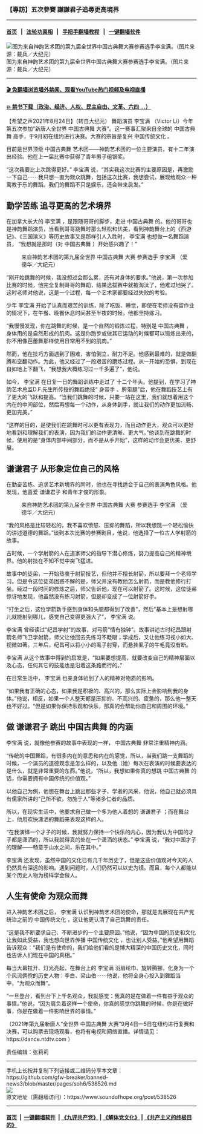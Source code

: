 ### 【專訪】五次參賽 謙謙君子追尋更高境界
------------------------

#### [首页](https://github.com/gfw-breaker/banned-news3/blob/master/README.md) &nbsp;&nbsp;|&nbsp;&nbsp; [法轮功真相](https://github.com/begood0513/basic/blob/master/README.md)  &nbsp;&nbsp;|&nbsp;&nbsp; [手把手翻墙教程](https://github.com/gfw-breaker/guides/wiki)  &nbsp;&nbsp;|&nbsp;&nbsp; [一键翻墙软件](https://github.com/gfw-breaker/nogfw/blob/master/README.md)  



<div><img alt="图为来自神韵艺术团的第九届全世界中国古典舞大赛参赛选手李宝满。（图片来源：戴兵／大纪元）" src="https://img.soundofhope.org/2021-08/21-8-25-2-1629838586028.jpg"/>
<br/><figcaption class="caption">
 图为来自神韵艺术团的第九届全世界中国古典舞大赛参赛选手李宝满。（图片来源：戴兵／大纪元）
</figcaption></div><hr/>

#### [ 🎬  免翻墙浏览墙外禁闻、观看YouTube热门视频及电视直播](https://github.com/gfw-breaker/HelloWorld)

#### [ 💥  禁书下载（政治、经济、人权、民主自由、文革、六四 ...）](https://github.com/gfw-breaker/books/blob/master/README.md)

<div><div class="Content__Wrapper sc-1bvya0-0 grZQxZ">
 <p class="meta-top">
  <span class="meta">
   【希望之声2021年8月24日】（转自大纪元）
  </span>
  舞蹈演员
  <ok href="/term/598025">
   李宝满
  </ok>
  （Victor Li）今年第五次参加“新唐人全世界
  <ok href="/term/24612">
   中国古典舞
  </ok>
  大赛”。这一赛事汇聚来自全球的
  <ok href="/term/24612">
   中国古典舞
  </ok>
  高手，于9月初在纽约进行决赛。大赛的宗旨是复兴
  <ok href="/term/6521">
   中国传统文化
  </ok>
  。
 </p>
 <p>
  目前是世界顶级
  <ok href="/term/24612">
   中国古典舞
  </ok>
  艺术团——神韵艺术团的一位主要演员，有十二年演出经验。他在上一届比赛中获得了青年男子组银奖。
 </p>
 <p>
  “这次我要比上次跳得更好。”
  <ok href="/term/598025">
   李宝满
  </ok>
  说，“其实我这次比赛的主要原因是，再激励一下自己⋯⋯我只想一直为观众跳舞，包括这次比赛，我想尝试，展现给观众一种寓教于乐的舞蹈。我们的舞蹈不只是娱乐，还会带来启发。”
 </p>
 <h2>
  勤学苦练 追寻更高的艺术境界
 </h2>
 <p>
  在加拿大长大的
  <ok href="/term/598025">
   李宝满
  </ok>
  ，是跟随哥哥的脚步，走进
  <ok href="/term/24612">
   中国古典舞
  </ok>
  的。他的哥哥也是神韵舞蹈演员，当看到哥哥跳舞时那么轻松和优美，看到神韵舞台上的《西游记》、《三国演义》等历史故事又是那样引人入胜时，
  <ok href="/term/598025">
   李宝满
  </ok>
  也想做一名舞蹈演员， “我想就是那时（对
  <ok href="/term/24612">
   中国古典舞
  </ok>
  ）开始感兴趣了！”
 </p>
 <figure aria-describedby="caption-attachment-13178576" class="wp-caption aligncenter" id="attachment_13178576" style="width:450px">
  <ok href="https://i.epochtimes.com/assets/uploads/2021/08/id13178576-SY-Li-Baoman-2-450x675.jpg" rel="noreferrer noopener" target="_blank">
   <img alt="" class="size-medium wp-image-13178576" src="https://i.epochtimes.com/assets/uploads/2021/08/id13178576-SY-Li-Baoman-2-450x675.jpg"/>
  </ok>
  <br/><figcaption class="wp-caption-text" id="caption-attachment-13178576">
   来自神韵艺术团的第九届全世界
   <ok href="/term/24612">
    中国古典舞
   </ok>
   大赛
   <ok href="/term/598028">
    参赛选手
   </ok>
   <ok href="/term/598025">
    李宝满
   </ok>
   （爱德华／大纪元）
  </figcaption>
 </figure>
 <p>
  “刚开始跳舞的时候，我没想过会那么累，还有对身体的要求。”他说，第一次参加比赛的时候，他完全复制哥哥的舞蹈，结果选拔赛中就被淘汰了，他难过地哭了。这时老师对他说，这是一个过程，每一个艺术家都要经过失败的考验。
 </p>
 <div class="AD_Embed__Wrap-sc-1xslmin-0 igMuqX module desktop">
  <div>
  </div>
 </div>
 <p>
  少年
  <ok href="/term/598025">
   李宝满
  </ok>
  开始了认真而艰苦的训练，除了吃饭、睡觉，即使在老师没有留作业的情况下，在午餐、晚餐休息时间甚至半夜的时候，他都坚持练习。
 </p>
 <p>
  “我慢慢发现，你在跳舞的时候，是一个自然的锻炼过程，特别是
  <ok href="/term/24612">
   中国古典舞
  </ok>
  ，身体用的是自然形成的肌肉。这是你跑步或做其它运动的时候都可以锻炼出来的，你不用像芭蕾舞那样使用日常用不到的肌肉。”
 </p>
 <p>
  然而，他在技巧方面遇到了困难，害怕倒立，耐力不足。他感到最难的，就是做翻腾和空翻动作。为此，他又经过了一段艰苦的磨炼过程。从一开始的恐惧，到现在自如地上下翻飞，“我想我大概练习过一千多遍了”，他说。
 </p>
 <p>
  如今，
  <ok href="/term/598025">
   李宝满
  </ok>
  在日复一日的舞蹈训练中走过了 十二个年头。他提到，在学习了神韵艺术总监D.F.先生所传授的舞蹈绝技“
  <ok href="/term/594845">
   身带手
  </ok>
  、胯带腿”后，他在舞蹈技艺上有了更大的飞跃和提高。“当我们跳舞的时候，只要一站在这里，我们就想着用这个内在的中间部位，然后再想每一个动作，从身体到手，就让我们的动作更加流畅、更加完美。”
 </p>
 <p>
  “这样的目的，是使我们在跳舞时可以更有表现力，而且动作更大，观众可以更好地看到和理解我们的表演，因为我们的动作更清晰、更大气。”他谈到在跳舞的时候，使用的是“身体内部中间部分，而不是从手开始”，这样的动作会更优美、更舒展。
 </p>
 <h2>
  <ok href="/term/156923">
   谦谦君子
  </ok>
  从形象定位自己的风格
 </h2>
 <p>
  在勤奋苦练、追求艺术新境界的同时，他也在寻找适合于自己的表演角色风格。他发现，他喜爱
  <ok href="/term/156923">
   谦谦君子
  </ok>
  和青年才俊的形象。
 </p>
 <figure aria-describedby="caption-attachment-13178577" class="wp-caption aligncenter" id="attachment_13178577" style="width:450px">
  <ok href="https://i.epochtimes.com/assets/uploads/2021/08/id13178577-SY-Li-Baoman-3-450x675.jpg" rel="noreferrer noopener" target="_blank">
   <img alt="" class="size-medium wp-image-13178577" src="https://i.epochtimes.com/assets/uploads/2021/08/id13178577-SY-Li-Baoman-3-450x675.jpg"/>
  </ok>
  <br/><figcaption class="wp-caption-text" id="caption-attachment-13178577">
   来自神韵艺术团的第九届全世界
   <ok href="/term/24612">
    中国古典舞
   </ok>
   大赛
   <ok href="/term/598028">
    参赛选手
   </ok>
   <ok href="/term/598025">
    李宝满
   </ok>
   （爱德华／大纪元）
  </figcaption>
 </figure>
 <p>
  “我的风格是比较轻松的，我不喜欢愤怒、压抑的舞蹈，所以我想跳一个轻松愉快的讲述道德的舞蹈。”谈到本次比赛的参赛剧目，他说，他选择了一位古人学射箭的故事。
 </p>
 <p>
  古时候，一个学射箭的人在道家师父的指导下潜心修炼，努力提高自己的精神境界。他的射技在不知不觉中突飞猛进。
 </p>
 <p>
  故事中的徒弟，一开始热衷于射箭技艺，但他并不擅长射箭，所以要拜一个老师学习。但是令这位徒弟困惑不解的是，师父并没有教他怎么射箭，而是教他修行打坐。经过一段时间的修炼之后，师父告诉他，现在可以射箭了。这时候，这位徒弟惊讶地发现，他虽然没有练习射箭，但是却变成了一位射箭好手。
 </p>
 <p>
  “打坐之后，这位学箭新手感到身体和头脑都得到了改善”，然后“基本上是想射哪儿就能射到哪儿，感觉自己变得更强大了”，
  <ok href="/term/598025">
   李宝满
  </ok>
  说。
 </p>
 <p>
  <ok href="/term/598025">
   李宝满
  </ok>
  曾经读过“纪昌学射”的故事，对弓箭“情有独钟”。故事讲述古时纪昌跟射箭名师飞卫学射箭，师父让他回去先练习不眨眼；学成后，又让他练习视小如大、视微如著。三年后，纪昌可以将小小的虱子射穿，而悬挂虱子的牛毛竟没有断。
 </p>
 <div class="AD_Embed__Wrap-sc-1xslmin-0 igMuqX module desktop">
  <div>
  </div>
 </div>
 <p>
  <ok href="/term/598025">
   李宝满
  </ok>
  从这个故事中得到的启发是，“如果要想提高，就要改变自己的精神层面以及心态，任何其它的技能也是沿着这条路而行的。”
 </p>
 <p>
  在日常生活中，
  <ok href="/term/598025">
   李宝满
  </ok>
  也亲身体验到了人的精神对物质的影响。
 </p>
 <p>
  “如果我有正确的心态，如果我是积极的、高兴的，那么实际上会影响到我的身体。”他说，相反，如果一个人整天都是压抑的、不高兴的、疲惫的，那么他一整天也不好过。“但是如果你保持乐观和快乐，那真的会帮助你自己和周围的环境。”
 </p>
 <h2>
  做
  <ok href="/term/156923">
   谦谦君子
  </ok>
  跳出
  <ok href="/term/24612">
   中国古典舞
  </ok>
  的内涵
 </h2>
 <p>
  <ok href="/term/598025">
   李宝满
  </ok>
  说，就像他参赛的故事中表现的一样，
  <ok href="/term/24612">
   中国古典舞
  </ok>
  非常注重精神内涵。
 </p>
 <p>
  “传统的中国舞蹈，有很多内在的意思和内在的感觉，所以，当我们跳一支舞蹈的时候，一个演员的道德观念是怎么样的，以及他（她）每次在表演的时候要表达的是什么，就是非常重要的东西。”他说，“所以，我想如果你真的想跳
  <ok href="/term/24612">
   中国古典舞
  </ok>
  的话，你需要拥有中国传统的价值观。”
 </p>
 <p>
  以他自己为例，他想在舞台上跳出那些才子、学者的风采，他说，他自己就必须具有儒家所讲的“己所不欲，勿施于人”等诸多仁者的品质。
 </p>
 <p>
  所以，在现实生活中，他要求自己做一个多为他人着想的
  <ok href="/term/156923">
   谦谦君子
  </ok>
  ；而在舞台上，他用欢快潇洒的舞蹈来表现这样的人。
 </p>
 <p>
  “在我演绎一个才子的时候，我就努力保持一个快乐的内心，因为我认为中国的才子都是潇洒的，所以我就得真的处在一个潇洒的状态。”
  <ok href="/term/598025">
   李宝满
  </ok>
  说，“我对中国才子的理解——畅意于山水之间，乐在其中。”
 </p>
 <p>
  <ok href="/term/598025">
   李宝满
  </ok>
  还发现，虽然中国的文化已有几千年历史了，但是这些价值观对今天的人仍然具有深远的影响。遇到问题时，人们仍然可以以史为镜。而且，每个人都能以某个历史人物为榜样学会做人。
 </p>
 <h2>
  人生有使命 为观众而舞
 </h2>
 <p>
  进入神韵艺术团之后，
  <ok href="/term/598025">
   李宝满
  </ok>
  认识到神韵艺术团的使命，那就是去展现在共产党统治之前的
  <ok href="/term/6521">
   中国传统文化
  </ok>
  ，这让他更认清了自己跳舞的责任。
 </p>
 <p>
  “这是我不断要求自己、不断进步的一个主要原因。”他说，“因为中国的历史和文化让我如此受益，我也想向世界传播
  <ok href="/term/6521">
   中国传统文化
  </ok>
  ，也让别人受益。”他希望用舞蹈告诉观众：“我们是有使命的，我们给他们看的是博大精深的中国历史文化，同时也告诉人们现在中国的真相。”
 </p>
 <p>
  每当大幕拉开、灯光亮起，在舞台上的
  <ok href="/term/598025">
   李宝满
  </ok>
  羽扇纶巾、旋转腾挪，化身为一个个风流倜傥的历史人物：李白、梁山伯⋯⋯他说，他将全身心投入到舞蹈当中，“为观众而舞”。
 </p>
 <p>
  “一旦登台，看到台下上千名观众，我就感觉：我真的是在做着一件有益于观众的事情。”他说，“因为肩负着这样一个使命，你真的感觉你跳舞的时候，你是在做好事，你是在做着一件影响世界的事情。”
 </p>
 <p>
  （2021年第九届新唐人“全世界
  <ok href="/term/24612">
   中国古典舞
  </ok>
  大赛”9月4日—5日在纽约进行复赛和决赛，可以购票去现场观看，也将有电视和网络直播。详情请见：
  <ok href="https://dance.ntdtv.com/" rel="noopener noreferrer" target="_blank">
   https://dance.ntdtv.com
  </ok>
  ）
 </p>
 <p class="meta-btm">
  责任编辑：张莉莉
 </p>
</div>
</div>
<hr/>
手机上长按并复制下列链接或二维码分享本文章：<br/>
https://github.com/gfw-breaker/banned-news3/blob/master/pages/soh6/538526.md <br/>
<a href='https://github.com/gfw-breaker/banned-news3/blob/master/pages/soh6/538526.md'><img src='https://github.com/gfw-breaker/banned-news3/blob/master/pages/soh6/538526.md.png'/></a> <br/>
原文地址（需翻墙访问）：https://www.soundofhope.org/post/538526


------------------------
#### [首页](https://github.com/gfw-breaker/banned-news3/blob/master/README.md) &nbsp;|&nbsp; [一键翻墙软件](https://github.com/gfw-breaker/nogfw/blob/master/README.md) &nbsp;| [《九评共产党》](https://github.com/gfw-breaker/9ping.md/blob/master/README.md#九评之一评共产党是什么) | [《解体党文化》](https://github.com/gfw-breaker/jtdwh.md/blob/master/README.md) | [《共产主义的终极目的》](https://github.com/gfw-breaker/gczydzjmd.md/blob/master/README.md)


<img src='http://gfw-breaker.win/banned-news3/pages/soh6/538526.md' width='0px' height='0px'/>